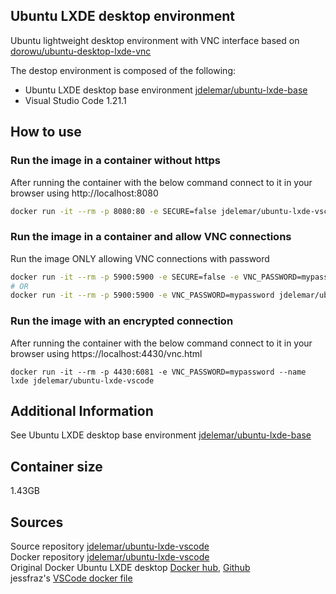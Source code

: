## Ubuntu LXDE desktop environment
Ubuntu lightweight desktop environment with VNC interface based on [dorowu/ubuntu-desktop-lxde-vnc](https://hub.docker.com/r/dorowu/ubuntu-desktop-lxde-vnc/)  
  
The destop environment is composed of the following:
- Ubuntu LXDE desktop base environment [jdelemar/ubuntu-lxde-base](https://hub.docker.com/r/jdelemar/ubuntu-lxde-base/)
- Visual Studio Code 1.21.1  

## How to use
### Run the image in a container without https
After running the container with the below command connect to it in your browser using http://localhost:8080
```bash
docker run -it --rm -p 8080:80 -e SECURE=false jdelemar/ubuntu-lxde-vscode
```

### Run the image in a container and allow VNC connections
Run the image ONLY allowing VNC connections with password
```bash
docker run -it --rm -p 5900:5900 -e SECURE=false -e VNC_PASSWORD=mypassword jdelemar/ubuntu-lxde-vscode
# OR
docker run -it --rm -p 5900:5900 -e VNC_PASSWORD=mypassword jdelemar/ubuntu-lxde-vscode
```  

### Run the image with an encrypted connection
After running the container with the below command connect to it in your browser using https://localhost:4430/vnc.html
```console
docker run -it --rm -p 4430:6081 -e VNC_PASSWORD=mypassword --name lxde jdelemar/ubuntu-lxde-vscode
```  
  
## Additional Information
See Ubuntu LXDE desktop base environment [jdelemar/ubuntu-lxde-base](https://hub.docker.com/r/jdelemar/ubuntu-lxde-base/)  
  
## Container size
1.43GB  

## Sources
Source repository [jdelemar/ubuntu-lxde-vscode](https://github.com/JDelemar/dockerfiles/tree/master/ubuntu-lxde-vscode)  
Docker repository [jdelemar/ubuntu-lxde-vscode](https://hub.docker.com/r/jdelemar/ubuntu-lxde-vscode/)  
Original Docker Ubuntu LXDE desktop [Docker hub](https://hub.docker.com/r/dorowu/ubuntu-desktop-lxde-vnc/), [Github](https://github.com/fcwu/docker-ubuntu-vnc-desktop)  
jessfraz's [VSCode docker file](https://github.com/jessfraz/dockerfiles/blob/master/vscode/Dockerfile)  
